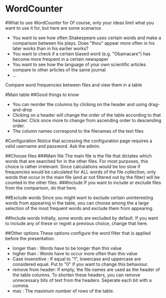 WordCounter
===========

#What to use WordCounter for
Of course, only your ideas limit what you want to use it for, but here are some scenarios
* You want to see how often Shakespeare uses certain words and make a comparison between his plays. Does "thou" appear more often in his later works than in his earlier works?
* You want to check if a certain biased word (e.g. "Obamacare") has become more frequent in a certain newspaper
* You want to see how the language of your own scientific articles compare to other articles of the same journal
* ...

Compare word frequencies between files and view them in a table

#Main table
##Good things to know

* You can reorder the columns by clicking on the header and using drag-and-drop
* Clicking on a header will change the order of the table according to that header. Click once more to change from ascending order to descending order.
* The column names correspond to the filenames of the text files

#Configuration
Notice that accessing the configuration page requires a valid username and password. Ask the admin.

##Choose files
###Main file
The main file is the file that dictates which words that are searched for in the other files. For most purposes, this choice is rather irrelevant.
Since calculations would be too slow if frequencies would be calculated for ALL words of the file collection, only words that occur in the main file (and ar not filtered out by the filter) will be counted in the other files.
###Include
If you want to include or exclude files from the comparison, do that here.

##Exclude words
Since you might want to exclude certain uninteresting words from appearing in the table, you can choose among the a large selection of the most frequent words and exclude them from appearing.

##Include words
Initially, some words are excluded by default. If you want to include any of these or regret a previous choice, change that here.


##Other options
These options configure the word filter that is applied before the presentation. 
* longer than : Words have to be longer than this value
* higher than : Words have to occur more often than this value
* Case insensitive : If equal to "1", lowercase and uppercase are considered equal. Put to "0" if you want to change this behaviour.
* remove from header: If empty, the file names are used as the header of the table columns. To shorten these headers, you can remove unnecessary bits of text from the headers. Seperate each bit with a comma.
* max : The maximum number of rows of the table.
